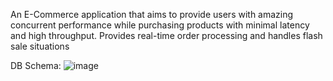 An E-Commerce application that aims to provide users with amazing concurrent performance while purchasing products with minimal latency and high throughput.
Provides real-time order processing and handles flash sale situations

DB Schema:
![image](https://github.com/user-attachments/assets/e3e1df2a-22d7-4ba6-b46b-c689a63ef64f)
